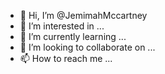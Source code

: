 - 👋 Hi, I’m @JemimahMccartney
- 👀 I’m interested in ...
- 🌱 I’m currently learning ...
- 💞️ I’m looking to collaborate on ...
- 📫 How to reach me ...

<!---
JemimahMccartney/JemimahMccartney is a ✨ special ✨ repository because its `README.md` (this file) appears on your GitHub profile.
You can click the Preview link to take a look at your changes.
--->
